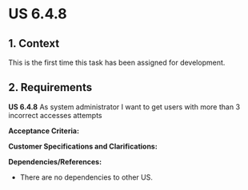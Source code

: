 # US 6.4.8


## 1. Context

This is the first time this task has been assigned for development.

## 2. Requirements

**US 6.4.8** As system administrator I want to get users with more than 3 incorrect accesses attempts


**Acceptance Criteria:** 

**Customer Specifications and Clarifications:**

**Dependencies/References:**

* There are no dependencies to other US.

